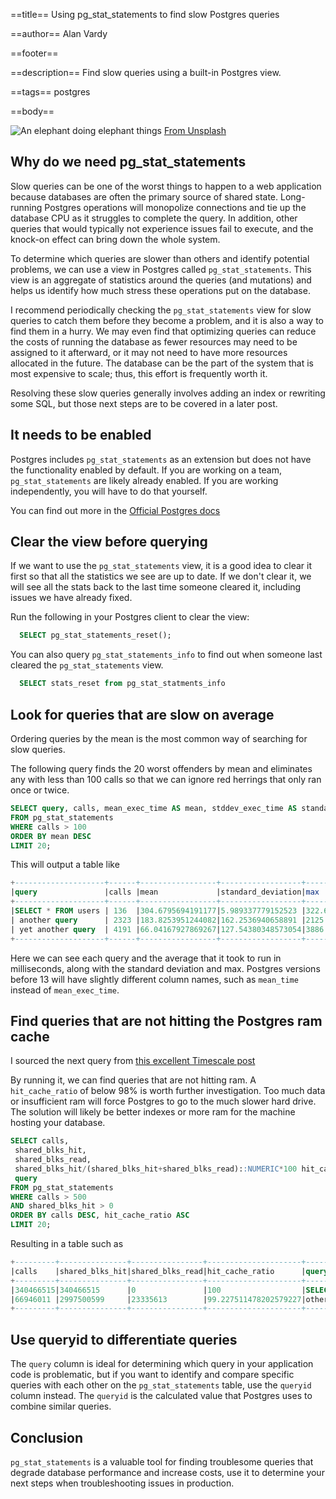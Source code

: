 ==title==
Using pg_stat_statements to find slow Postgres queries

==author==
Alan Vardy

==footer==

==description==
Find slow queries using a built-in Postgres view.

==tags==
postgres

==body==

![An elephant doing elephant things](elephant.jpg "An elephant doing elephant things")
[From Unsplash](https://unsplash.com/photos/OP3ghv27Yto)

## Why do we need pg_stat_statements

Slow queries can be one of the worst things to happen to a web application because databases are often the primary source of shared state. Long-running Postgres operations will monopolize connections and tie up the database CPU as it struggles to complete the query. In addition, other queries that would typically not experience issues fail to execute, and the knock-on effect can bring down the whole system.

To determine which queries are slower than others and identify potential problems, we can use a view in Postgres called `pg_stat_statements`. This view is an aggregate of statistics around the queries (and mutations) and helps us identify how much stress these operations put on the database.

I recommend periodically checking the `pg_stat_statements` view for slow queries to catch them before they become a problem, and it is also a way to find them in a hurry. We may even find that optimizing queries can reduce the costs of running the database as fewer resources may need to be assigned to it afterward, or it may not need to have more resources allocated in the future. The database can be the part of the system that is most expensive to scale; thus, this effort is frequently worth it.

Resolving these slow queries generally involves adding an index or rewriting some SQL, but those next steps are to be covered in a later post.

## It needs to be enabled

Postgres includes `pg_stat_statements` as an extension but does not have the functionality enabled by default. If you are working on a team, `pg_stat_statements` are likely already enabled. If you are working independently, you will have to do that yourself.

You can find out more in the [Official Postgres docs](https://www.postgresql.org/docs/current/pgstatstatements.html)

## Clear the view before querying

If we want to use the `pg_stat_statements` view, it is a good idea to clear it first so that all the statistics we see are up to date. If we don't clear it, we will see all the stats back to the last time someone cleared it, including issues we have already fixed.

Run the following in your Postgres client to clear the view:

```sql
  SELECT pg_stat_statements_reset();  
```

You can also query `pg_stat_statements_info` to find out when someone last cleared the `pg_stat_statements` view.

```sql
  SELECT stats_reset from pg_stat_statments_info
```

## Look for queries that are slow on average

Ordering queries by the mean is the most common way of searching for slow queries.

The following query finds the 20 worst offenders by mean and eliminates any with less than 100 calls so that we can ignore red herrings that only ran once or twice.

```sql
SELECT query, calls, mean_exec_time AS mean, stddev_exec_time AS standard_deviation, max_exec_time AS max
FROM pg_stat_statements
WHERE calls > 100
ORDER BY mean DESC
LIMIT 20;
```

This will output a table like

```sql
+--------------------+------+-----------------+------------------+-----------+
|query               |calls |mean             |standard_deviation|max        |
+--------------------+------+-----------------+------------------+-----------+
|SELECT * FROM users | 136  |304.6795694191177|5.989337779152523 |322.665935 |
| another query      | 2323 |183.8253951244082|162.2536940658891 |2125.271036|
| yet another query  | 4191 |66.04167927869267|127.54380348573054|3886.514188|
+--------------------+------+-----------------+------------------+-----------+
```

Here we can see each query and the average that it took to run in milliseconds, along with the standard deviation and max. Postgres versions before 13 will have slightly different column names, such as `mean_time` instead of `mean_exec_time`.

## Find queries that are not hitting the Postgres ram cache

I sourced the next query from [this excellent Timescale post](https://www.timescale.com/blog/identify-postgresql-performance-bottlenecks-with-pg_stat_statements/)

By running it, we can find queries that are not hitting ram. A `hit_cache_ratio` of below 98% is worth further investigation. Too much data or insufficient ram will force Postgres to go to the much slower hard drive. The solution will likely be better indexes or more ram for the machine hosting your database.

```sql
SELECT calls,
 shared_blks_hit,
 shared_blks_read,
 shared_blks_hit/(shared_blks_hit+shared_blks_read)::NUMERIC*100 hit_cache_ratio,
 query
FROM pg_stat_statements
WHERE calls > 500
AND shared_blks_hit > 0
ORDER BY calls DESC, hit_cache_ratio ASC
LIMIT 20;
```

Resulting in a table such as

```sql
+---------+---------------+----------------+---------------------+--------------------+
|calls    |shared_blks_hit|shared_blks_read|hit_cache_ratio      |query               |
+---------+---------------+----------------+---------------------+--------------------+
|340466515|340466515      |0               |100                  |SELECT * FROM USERS |
|66946011 |2997500599     |23335613        |99.227511478202579227|other query         |
+---------+---------------+----------------+---------------------+--------------------+
```

## Use queryid to differentiate queries

The `query` column is ideal for determining which query in your application code is problematic, but if you want to identify and compare specific queries with each other on the `pg_stat_statements` table, use the `queryid` column instead. The `queryid` is the calculated value that Postgres uses to combine similar queries.

## Conclusion

`pg_stat_statements` is a valuable tool for finding troublesome queries that degrade database performance and increase costs, use it to determine your next steps when troubleshooting issues in production.
